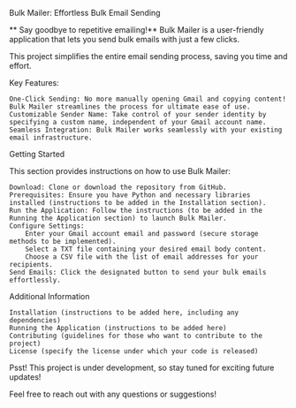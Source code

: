 Bulk Mailer: Effortless Bulk Email Sending

** Say goodbye to repetitive emailing!** Bulk Mailer is a user-friendly application that lets you send bulk emails with just a few clicks.

This project simplifies the entire email sending process, saving you time and effort.

Key Features:

    One-Click Sending: No more manually opening Gmail and copying content! Bulk Mailer streamlines the process for ultimate ease of use.
    Customizable Sender Name: Take control of your sender identity by specifying a custom name, independent of your Gmail account name.
    Seamless Integration: Bulk Mailer works seamlessly with your existing email infrastructure.

Getting Started

This section provides instructions on how to use Bulk Mailer:

    Download: Clone or download the repository from GitHub.
    Prerequisites: Ensure you have Python and necessary libraries installed (instructions to be added in the Installation section).
    Run the Application: Follow the instructions (to be added in the Running the Application section) to launch Bulk Mailer.
    Configure Settings:
        Enter your Gmail account email and password (secure storage methods to be implemented).
        Select a TXT file containing your desired email body content.
        Choose a CSV file with the list of email addresses for your recipients.
    Send Emails: Click the designated button to send your bulk emails effortlessly.

Additional Information

    Installation (instructions to be added here, including any dependencies)
    Running the Application (instructions to be added here)
    Contributing (guidelines for those who want to contribute to the project)
    License (specify the license under which your code is released)

Psst! This project is under development, so stay tuned for exciting future updates!

Feel free to reach out with any questions or suggestions!
